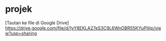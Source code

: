 # projek
[Tautan ke file di Google Drive] https://drive.google.com/file/d/1yY8EKLA27eS3C9L6WnOBR55KYuPIliip/view?usp=sharing
